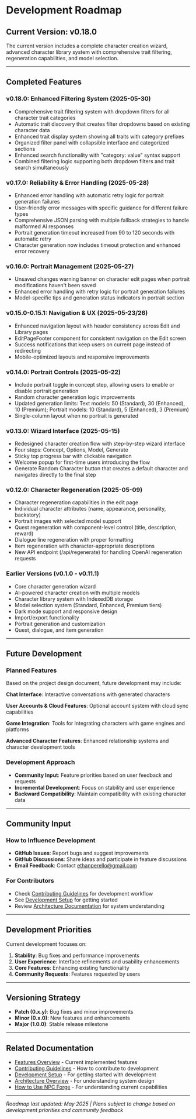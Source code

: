 # Development Roadmap

## Current Version: v0.18.0

The current version includes a complete character creation wizard, advanced character library system with comprehensive trait filtering, regeneration capabilities, and model selection.

---

## Completed Features

### v0.18.0: Enhanced Filtering System (2025-05-30)
- Comprehensive trait filtering system with dropdown filters for all character trait categories
- Automatic trait discovery that creates filter dropdowns based on existing character data
- Enhanced trait display system showing all traits with category prefixes
- Organized filter panel with collapsible interface and categorized sections
- Enhanced search functionality with "category: value" syntax support
- Combined filtering logic supporting both dropdown filters and trait search simultaneously

### v0.17.0: Reliability & Error Handling (2025-05-28)
- Enhanced error handling with automatic retry logic for portrait generation failures
- User-friendly error messages with specific guidance for different failure types
- Comprehensive JSON parsing with multiple fallback strategies to handle malformed AI responses
- Portrait generation timeout increased from 90 to 120 seconds with automatic retry
- Character generation now includes timeout protection and enhanced error recovery

### v0.16.0: Portrait Management (2025-05-27)
- Unsaved changes warning banner on character edit pages when portrait modifications haven't been saved
- Enhanced error handling with retry logic for portrait generation failures
- Model-specific tips and generation status indicators in portrait section

### v0.15.0-0.15.1: Navigation & UX (2025-05-23/26)
- Enhanced navigation layout with header consistency across Edit and Library pages
- EditPageFooter component for consistent navigation on the Edit screen
- Success notifications that keep users on current page instead of redirecting
- Mobile-optimized layouts and responsive improvements

### v0.14.0: Portrait Controls (2025-05-22)
- Include portrait toggle in concept step, allowing users to enable or disable portrait generation
- Random character generation logic improvements
- Updated generation limits: Text models: 50 (Standard), 30 (Enhanced), 10 (Premium); Portrait models: 10 (Standard), 5 (Enhanced), 3 (Premium)
- Single-column layout when no portrait is generated

### v0.13.0: Wizard Interface (2025-05-15)
- Redesigned character creation flow with step-by-step wizard interface
- Four steps: Concept, Options, Model, Generate
- Sticky top progress bar with clickable navigation
- Welcome popup for first-time users introducing the flow
- Generate Random Character button that creates a default character and navigates directly to the final step

### v0.12.0: Character Regeneration (2025-05-09)
- Character regeneration capabilities in the edit page
- Individual character attributes (name, appearance, personality, backstory)
- Portrait images with selected model support
- Quest regeneration with component-level control (title, description, reward)
- Dialogue line regeneration with proper formatting
- Item regeneration with character-appropriate descriptions
- New API endpoint (/api/regenerate) for handling OpenAI regeneration requests

### Earlier Versions (v0.1.0 - v0.11.1)
- Core character generation wizard
- AI-powered character creation with multiple models
- Character library system with IndexedDB storage
- Model selection system (Standard, Enhanced, Premium tiers)
- Dark mode support and responsive design
- Import/export functionality
- Portrait generation and customization
- Quest, dialogue, and item generation

---

## Future Development

### Planned Features

Based on the project design document, future development may include:

**Chat Interface**: Interactive conversations with generated characters

**User Accounts & Cloud Features**: Optional account system with cloud sync capabilities

**Game Integration**: Tools for integrating characters with game engines and platforms

**Advanced Character Features**: Enhanced relationship systems and character development tools

### Development Approach

- **Community Input**: Feature priorities based on user feedback and requests
- **Incremental Development**: Focus on stability and user experience
- **Backward Compatibility**: Maintain compatibility with existing character data

---

## Community Input

### How to Influence Development
- **GitHub Issues**: Report bugs and suggest improvements
- **GitHub Discussions**: Share ideas and participate in feature discussions
- **Email Feedback**: Contact [ethanperello@gmail.com](mailto:ethanperello@gmail.com)

### For Contributors
- Check [Contributing Guidelines](/docs/contributing) for development workflow
- See [Development Setup](/docs/dev-setup) for getting started
- Review [Architecture Documentation](/docs/architecture) for system understanding

---

## Development Priorities

Current development focuses on:
1. **Stability**: Bug fixes and performance improvements
2. **User Experience**: Interface refinements and usability enhancements
3. **Core Features**: Enhancing existing functionality
4. **Community Requests**: Features requested by users

---

## Versioning Strategy

- **Patch (0.x.y)**: Bug fixes and minor improvements
- **Minor (0.x.0)**: New features and enhancements
- **Major (1.0.0)**: Stable release milestone

---

## Related Documentation

- [Features Overview](/docs/features) - Current implemented features
- [Contributing Guidelines](/docs/contributing) - How to contribute to development
- [Development Setup](/docs/dev-setup) - For getting started with development
- [Architecture Overview](/docs/architecture) - For understanding system design
- [How to Use NPC Forge](/docs/how-to-use) - For understanding current capabilities

---

*Roadmap last updated: May 2025 | Plans subject to change based on development priorities and community feedback*